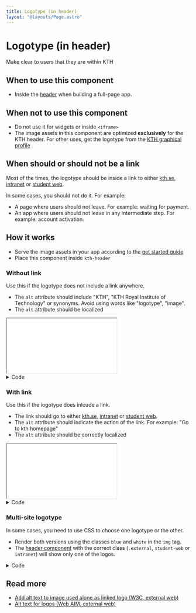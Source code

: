 ```yaml
---
title: Logotype (in header)
layout: "@layouts/Page.astro"
---
```


# Logotype (in header)

<p class="lead">Make clear to users that they are within KTH</p>

## When to use this component

- Inside the [header](./header) when building a full-page app.

## When not to use this component

- Do not use it for widgets or inside `<iframe>`
- The image assets in this component are optimized **exclusively** for the KTH header. For other uses, get the logotype from the [KTH graphical profile](https://intra.kth.se/en/administration/kommunikation/varumarke/grafiskprofil/logotyp-1.845049)

## When should or should not be a link

Most of the times, the logotype should be inside a link to either [kth.se](https://kth.se), [intranet](https://intra.kth.se) or [student web](https://kth.se/student).

In some cases, you should not do it. For example:

- A page where users should not leave. For example: waiting for payment.
- An app where users should not leave in any intermediate step. For example: account activation.

## How it works

- Serve the image assets in your app according to the [get started guide](../get-started/developers)
- Place this component inside `kth-header`

### Without link

Use this if the logotype does not include a link anywhere.

- The `alt` attribute should include "KTH", "KTH Royal Institute of Technology" or synonyms. Avoid using words like "logotype", "image".
- The `alt` attribute should be localized

<iframe src="/style/en/examples/logotype/without-link"></iframe>

<details class="kth-details">
<summary>Code</summary>

<div class="kth-details__content">

```html
<figure class="kth-logotype">
  <img
    alt="KTH"
    srcset="
      <ASSETS_DIRECTORY>/kth-logotype-64.webp,
      <ASSETS_DIRECTORY>/kth-logotype-64@2x.webp 2x,
      <ASSETS_DIRECTORY>/kth-logotype-64@3x.webp 3x
    "
    src="<ASSETS_DIRECTORY>/kth-logotype-64.png"
  />
</figure>
```

```scss
@use "@kth/style/scss/components/header.scss";
```

</div>
</details>

### With link

Use this if the logotype does inlcude a link.

- The link should go to either [kth.se](https://kth.se), [intranet](https://intra.kth.se) or [student web](https://kth.se/student).
- The `alt` attribute should indicate the action of the link. For example: "Go to kth homepage"
- The `alt` attribute should be correctly localized

<iframe src="/style/en/examples/logotype/with-link"></iframe>

<details class="kth-details">
<summary>Code</summary>

<div class="kth-details__content">

```html
<a class="kth-logotype">
  <figure>
    <img
      alt="KTH"
      srcset="
        <ASSETS_DIRECTORY>/kth-logotype-64.webp,
        <ASSETS_DIRECTORY>/kth-logotype-64@2x.webp 2x,
        <ASSETS_DIRECTORY>/kth-logotype-64@3x.webp 3x
      "
      src="<ASSETS_DIRECTORY>/kth-logotype-64.png"
    />
  </figure>
</a>
```

```scss
@use "@kth/style/scss/components/header.scss";
```

</div>
</details>

### Multi-site logotype

In some cases, you need to use CSS to choose one logotype or the other.

- Render both versions using the classes `blue` and `white` in the `img` tag.
- The [header component](./header) with the correct class (`.external`, `student-web` or `intranet`) will show only one of the logos.

<details class="kth-details">
<summary>Code</summary>

<div class="kth-details__content">

```html
<figure>
  <img
    class="blue"
    alt="{alt}"
    srcset="
      /style/assets/kth-logotype-blue.webp,
      /style/assets/kth-logotype-blue@2x.webp 2x,
      /style/assets/kth-logotype-blue@3x.webp 3x
    "
    src="/style/assets/kth-logotype-blue.png"
  />
  <img
    class="white"
    alt="{alt}"
    srcset="
      /style/assets/kth-logotype-white.webp,
      /style/assets/kth-logotype-white@2x.webp 2x,
      /style/assets/kth-logotype-white@3x.webp 3x
    "
    src="/style/assets/kth-logotype-white.png"
  />
</figure>
```

</div>
</details>

## Read more

- [Add alt text to image used alone as linked logo (W3C, external web)](https://www.w3.org/WAI/tutorials/images/functional/#example-1-image-used-alone-as-a-linked-logo)
- [Alt text for logos (Web AIM, external web)](https://webaim.org/techniques/alttext/#logos)

